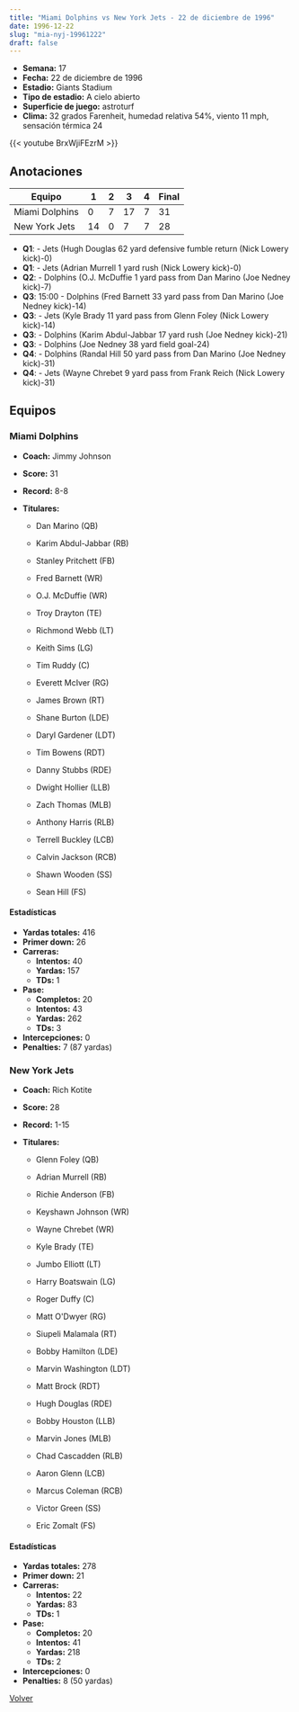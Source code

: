 ```yaml
---
title: "Miami Dolphins vs New York Jets - 22 de diciembre de 1996"
date: 1996-12-22
slug: "mia-nyj-19961222"
draft: false
---
```


- **Semana:** 17
- **Fecha:** 22 de diciembre de 1996
- **Estadio:** Giants Stadium
- **Tipo de estadio:** A cielo abierto
- **Superficie de juego:** astroturf
- **Clima:** 32 grados Farenheit, humedad relativa 54%, viento 11 mph, sensación térmica 24


{{< youtube BrxWjiFEzrM >}}


## Anotaciones
| Equipo | 1 | 2 | 3 | 4 | Final |
|--------|---|---|---|---|-------|
| Miami Dolphins  | 0 | 7 | 17 | 7  | 31 |
| New York Jets  | 14 | 0 | 7 | 7  | 28 |
- **Q1**:  - Jets (Hugh Douglas 62 yard defensive fumble return (Nick Lowery kick)-0)
- **Q1**:  - Jets (Adrian Murrell 1 yard rush (Nick Lowery kick)-0)
- **Q2**:  - Dolphins (O.J. McDuffie 1 yard pass from Dan Marino (Joe Nedney kick)-7)
- **Q3**: 15:00 - Dolphins (Fred Barnett 33 yard pass from Dan Marino (Joe Nedney kick)-14)
- **Q3**:  - Jets (Kyle Brady 11 yard pass from Glenn Foley (Nick Lowery kick)-14)
- **Q3**:  - Dolphins (Karim Abdul-Jabbar 17 yard rush (Joe Nedney kick)-21)
- **Q3**:  - Dolphins (Joe Nedney 38 yard field goal-24)
- **Q4**:  - Dolphins (Randal Hill 50 yard pass from Dan Marino (Joe Nedney kick)-31)
- **Q4**:  - Jets (Wayne Chrebet 9 yard pass from Frank Reich (Nick Lowery kick)-31)


## Equipos


### Miami Dolphins
* **Coach:** Jimmy Johnson
* **Score:** 31
* **Record:** 8-8
* **Titulares:** 

  * Dan Marino (QB) 

  * Karim Abdul-Jabbar (RB) 

  * Stanley Pritchett (FB) 

  * Fred Barnett (WR) 

  * O.J. McDuffie (WR) 

  * Troy Drayton (TE) 

  * Richmond Webb (LT) 

  * Keith Sims (LG) 

  * Tim Ruddy (C) 

  * Everett McIver (RG) 

  * James Brown (RT) 

  * Shane Burton (LDE) 

  * Daryl Gardener (LDT) 

  * Tim Bowens (RDT) 

  * Danny Stubbs (RDE) 

  * Dwight Hollier (LLB) 

  * Zach Thomas (MLB) 

  * Anthony Harris (RLB) 

  * Terrell Buckley (LCB) 

  * Calvin Jackson (RCB) 

  * Shawn Wooden (SS) 

  * Sean Hill (FS) 

#### Estadísticas
* **Yardas totales:** 416
* **Primer down:** 26
* **Carreras:**
  * **Intentos:** 40
  * **Yardas:** 157
  * **TDs:** 1
* **Pase:**
  * **Completos:** 20
  * **Intentos:** 43
  * **Yardas:** 262
  * **TDs:** 3
* **Intercepciones:** 0
* **Penalties:** 7 (87 yardas)

### New York Jets
* **Coach:** Rich Kotite
* **Score:** 28
* **Record:** 1-15
* **Titulares:** 

  * Glenn Foley (QB) 

  * Adrian Murrell (RB) 

  * Richie Anderson (FB) 

  * Keyshawn Johnson (WR) 

  * Wayne Chrebet (WR) 

  * Kyle Brady (TE) 

  * Jumbo Elliott (LT) 

  * Harry Boatswain (LG) 

  * Roger Duffy (C) 

  * Matt O'Dwyer (RG) 

  * Siupeli Malamala (RT) 

  * Bobby Hamilton (LDE) 

  * Marvin Washington (LDT) 

  * Matt Brock (RDT) 

  * Hugh Douglas (RDE) 

  * Bobby Houston (LLB) 

  * Marvin Jones (MLB) 

  * Chad Cascadden (RLB) 

  * Aaron Glenn (LCB) 

  * Marcus Coleman (RCB) 

  * Victor Green (SS) 

  * Eric Zomalt (FS) 

#### Estadísticas
* **Yardas totales:** 278
* **Primer down:** 21
* **Carreras:**
  * **Intentos:** 22
  * **Yardas:** 83
  * **TDs:** 1
* **Pase:**
  * **Completos:** 20
  * **Intentos:** 41
  * **Yardas:** 218
  * **TDs:** 2
* **Intercepciones:** 0
* **Penalties:** 8 (50 yardas)


[Volver](/historia/1996)
